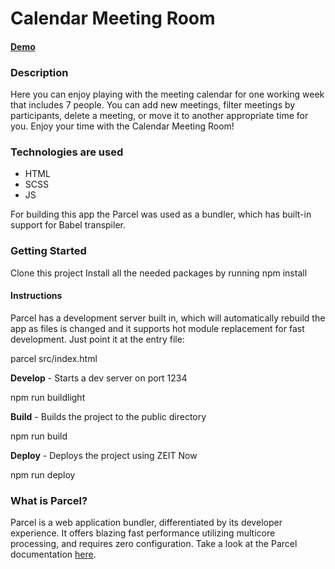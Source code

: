 # Calendar Meeting Room 

#### [Demo](https://annasakivska.github.io/calendar-meeting-room/dist/index.html)

### Description

Here you can enjoy playing with the meeting calendar for one working week that includes 7 people. You can add new meetings, filter meetings by participants, delete a meeting, or move it to another appropriate time for you. 
Enjoy your time with the Calendar Meeting Room!

### Technologies are used

- HTML
- SCSS
- JS

For building this app the Parcel was used as a bundler, which has built-in support for Babel transpiler. 

### Getting Started

Clone this project
Install all the needed packages by running npm install

#### Instructions

Parcel has a development server built in, which will automatically rebuild the app as files is changed and it supports hot module replacement for fast development. Just point it at the entry file:

parcel src/index.html

**Develop** - Starts a dev server on port 1234

npm run buildlight

**Build** - Builds the project to the public directory

npm run build

**Deploy** - Deploys the project using ZEIT Now

npm run deploy

### What is Parcel?

Parcel is a web application bundler, differentiated by its developer experience. It offers blazing fast performance utilizing multicore processing, and requires zero configuration. Take a look at the Parcel documentation [here](https://parceljs.org/getting_started.html).

